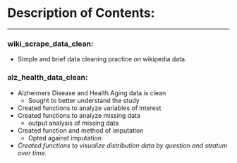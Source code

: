 # Description of Contents:
___
### wiki_scrape_data_clean:
- Simple and brief data cleaning practice on wikipedia data.

### alz_health_data_clean:
- Alzheimers Disease and Health Aging data is clean
  - Sought to better understand the study
- Created functions to analyze variables of interest
- Created functions to analyze missing data
  - output analysis of missing data 
- Created function and method of imputation
  - Opted against imputation
- *Created functions to visualize distribution data by question and stratum over time.*
